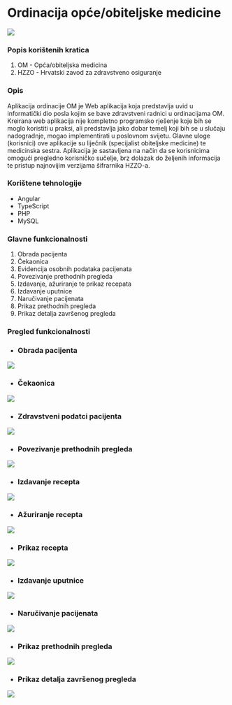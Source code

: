 # Ordinacija opće/obiteljske medicine
![](src/assets/images/doctorLogo.png)

### Popis korištenih kratica
1. OM - Opća/obiteljska medicina
2. HZZO - Hrvatski zavod za zdravstveno osiguranje

### Opis
Aplikacija ordinacije OM je Web aplikacija koja predstavlja uvid u informatički dio posla kojim se bave zdravstveni radnici u ordinacijama OM. Kreirana web aplikacija nije kompletno programsko rješenje koje bih se moglo koristiti u praksi, ali predstavlja jako dobar temelj koji bih se u slučaju nadogradnje, mogao implementirati u poslovnom svijetu.
Glavne uloge (korisnici) ove aplikacije su liječnik (specijalist obiteljske medicine) te medicinska sestra.
Aplikacija je sastavljena na način da se korisnicima omogući pregledno korisničko sučelje, brz dolazak do željenih informacija te pristup najnovijim verzijama šifrarnika HZZO-a.

### Korištene tehnologije
* Angular
* TypeScript
* PHP
* MySQL

### Glavne funkcionalnosti
1. Obrada pacijenta
2. Čekaonica
3. Evidencija osobnih podataka pacijenata
4. Povezivanje prethodnih pregleda
5. Izdavanje, ažuriranje te prikaz recepata
6. Izdavanje uputnice
7. Naručivanje pacijenata
8. Prikaz prethodnih pregleda
9. Prikaz detalja završenog pregleda

### Pregled funkcionalnosti
* ### Obrada pacijenta
![](src/assets/images/cijelaObrada.PNG)
* ### Čekaonica
![](src/assets/images/cekaonica.PNG)
* ### Zdravstveni podatci pacijenta
![](src/assets/images/zdravstveniPodatciAktivan.PNG)
* ### Povezivanje prethodnih pregleda
![](src/assets/images/povezanaPovijestBolesti.PNG)
* ### Izdavanje recepta
![](src/assets/images/izdavanjeRecepta.PNG)
* ### Ažuriranje recepta
![](src/assets/images/azuriranjeRecepta.PNG)
* ### Prikaz recepta
![](src/assets/images/prikazRecepta.PNG)
* ### Izdavanje uputnice
![](src/assets/images/izdavanjeUputnice.PNG)
* ### Naručivanje pacijenata
![](src/assets/images/narucivanjePacijenta.PNG)
* ### Prikaz prethodnih pregleda
![](src/assets/images/prethodniPreglediAktivan.PNG)
* ### Prikaz detalja završenog pregleda
![](src/assets/images/detaljiPregleda.PNG)
